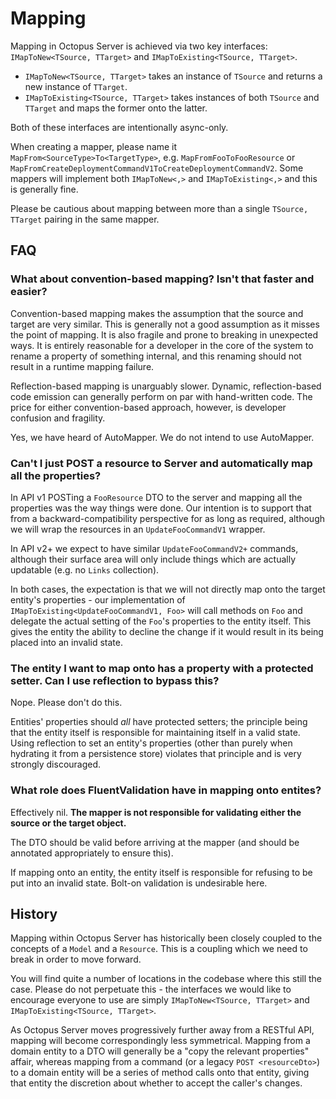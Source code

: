 # Mapping

Mapping in Octopus Server is achieved via two key interfaces: `IMapToNew<TSource, TTarget>` and `IMapToExisting<TSource, TTarget>`.

* `IMapToNew<TSource, TTarget>` takes an instance of `TSource` and returns a new instance of `TTarget`.
* `IMapToExisting<TSource, TTarget>` takes instances of both `TSource` and `TTarget` and maps the former onto the latter.

Both of these interfaces are intentionally async-only.

When creating a mapper, please name it `MapFrom<SourceType>To<TargetType>`, e.g. `MapFromFooToFooResource` or `MapFromCreateDeploymentCommandV1ToCreateDeploymentCommandV2`. Some mappers will implement both `IMapToNew<,>` and `IMapToExisting<,>` and this is generally fine.

Please be cautious about mapping between more than a single `TSource, TTarget` pairing in the same mapper.

## FAQ

### What about convention-based mapping? Isn't that faster and easier?

Convention-based mapping makes the assumption that the source and target are very similar. This is generally not a good assumption as it misses the point of mapping. It is also fragile and prone to breaking in unexpected ways. It is entirely reasonable for a developer in the core of the system to rename a property of something internal, and this renaming should not result in a runtime mapping failure.

Reflection-based mapping is unarguably slower. Dynamic, reflection-based code emission can generally perform on par with hand-written code. The price for either convention-based approach, however, is developer confusion and fragility.

Yes, we have heard of AutoMapper. We do not intend to use AutoMapper.

### Can't I just POST a resource to Server and automatically map all the properties?

In API v1 POSTing a `FooResource` DTO to the server and mapping all the properties was the way things were done. Our intention is to support that from a backward-compatibility perspective for as long as required, although we will wrap the resources in an `UpdateFooCommandV1` wrapper.

In API v2+ we expect to have similar `UpdateFooCommandV2+` commands, although their surface area will only include things which are actually updatable (e.g. no `Links` collection).

In both cases, the expectation is that we will not directly map onto the target entity's properties - our implementation of `IMapToExisting<UpdateFooCommandV1, Foo>` will call methods on `Foo` and delegate the actual setting of the `Foo`'s properties to the entity itself. This gives the entity the ability to decline the change if it would result in its being placed into an invalid state.

### The entity I want to map onto has a property with a protected setter. Can I use reflection to bypass this?

Nope. Please don't do this.

Entities' properties should _all_ have protected setters; the principle being that the entity itself is responsible for maintaining itself in a valid state. Using reflection to set an entity's properties (other than purely when hydrating it from a persistence store) violates that principle and is very strongly discouraged.

### What role does FluentValidation have in mapping onto entites?

Effectively nil. **The mapper is not responsible for validating either the source or the target object.**

The DTO should be valid before arriving at the mapper (and should be annotated appropriately to ensure this).

If mapping onto an entity, the entity itself is responsible for refusing to be put into an invalid state. Bolt-on validation is undesirable here.

## History

Mapping within Octopus Server has historically been closely coupled to the concepts of a `Model` and a `Resource`. This is a coupling which we need to break in order to move forward.

You will find quite a number of locations in the codebase where this still the case. Please do not perpetuate this - the interfaces we would like to encourage everyone to use are simply `IMapToNew<TSource, TTarget>` and `IMapToExisting<TSource, TTarget>`.

As Octopus Server moves progressively further away from a RESTful API, mapping will become correspondingly less symmetrical. Mapping from a domain entity to a DTO will generally be a "copy the relevant properties" affair, whereas mapping from a command (or a legacy `POST <resourceDto>`) to a domain entity will be a series of method calls onto that entity, giving that entity the discretion about whether to accept the caller's changes.

